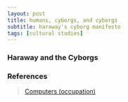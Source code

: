 ```yaml
---
layout: post
title: humans, cyborgs, and cyborgs
subtitle: haraway's cyborg manifesto
tags: [cultural studies]
---
```

### Haraway and the Cyborgs



### References

>[Computers (occupation)](https://en.wikipedia.org/wiki/Computer_(occupation))